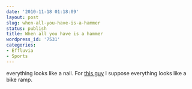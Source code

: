 ```yaml
---
date: '2010-11-18 01:18:09'
layout: post
slug: when-all-you-have-is-a-hammer
status: publish
title: When all you have is a hammer
wordpress_id: '7531'
categories:
- Effluvia
- Sports
---
```


everything looks like a nail.  For [this guy](http://www.youtube.com/watch?v=Cj6ho1-G6tw) I suppose everything looks like a bike ramp.  
